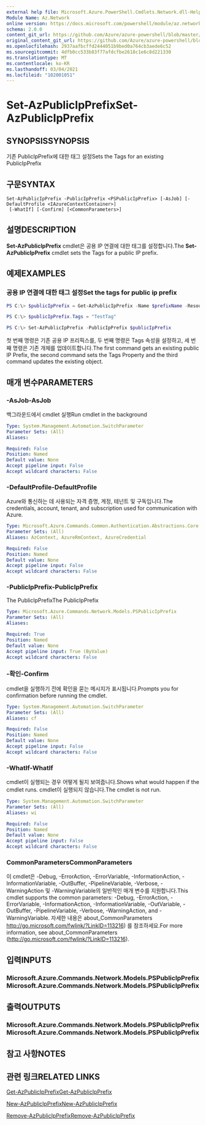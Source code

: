 ```yaml
---
external help file: Microsoft.Azure.PowerShell.Cmdlets.Network.dll-Help.xml
Module Name: Az.Network
online version: https://docs.microsoft.com/powershell/module/az.network/set-azpublicipprefix
schema: 2.0.0
content_git_url: https://github.com/Azure/azure-powershell/blob/master/src/Network/Network/help/Set-AzPublicIpPrefix.md
original_content_git_url: https://github.com/Azure/azure-powershell/blob/master/src/Network/Network/help/Set-AzPublicIpPrefix.md
ms.openlocfilehash: 2937aafbcffd2444051b9bed0a764cb3aede6c52
ms.sourcegitcommit: 4dfb0cc533b83f77afdcfbe2618c1e6c8d221330
ms.translationtype: MT
ms.contentlocale: ko-KR
ms.lasthandoff: 03/04/2021
ms.locfileid: "102001051"
---
```

# <span data-ttu-id="f5adc-101">Set-AzPublicIpPrefix</span><span class="sxs-lookup"><span data-stu-id="f5adc-101">Set-AzPublicIpPrefix</span></span>

## <span data-ttu-id="f5adc-102">SYNOPSIS</span><span class="sxs-lookup"><span data-stu-id="f5adc-102">SYNOPSIS</span></span>
<span data-ttu-id="f5adc-103">기존 PublicIpPrefix에 대한 태그 설정</span><span class="sxs-lookup"><span data-stu-id="f5adc-103">Sets the Tags for an existing PublicIpPrefix</span></span>

## <span data-ttu-id="f5adc-104">구문</span><span class="sxs-lookup"><span data-stu-id="f5adc-104">SYNTAX</span></span>

```
Set-AzPublicIpPrefix -PublicIpPrefix <PSPublicIpPrefix> [-AsJob] [-DefaultProfile <IAzureContextContainer>]
 [-WhatIf] [-Confirm] [<CommonParameters>]
```

## <span data-ttu-id="f5adc-105">설명</span><span class="sxs-lookup"><span data-stu-id="f5adc-105">DESCRIPTION</span></span>
<span data-ttu-id="f5adc-106">**Set-AzPublicIpPrefix** cmdlet은 공용 IP 연결에 대한 태그를 설정합니다.</span><span class="sxs-lookup"><span data-stu-id="f5adc-106">The **Set-AzPublicIpPrefix** cmdlet sets the Tags for a public IP prefix.</span></span>

## <span data-ttu-id="f5adc-107">예제</span><span class="sxs-lookup"><span data-stu-id="f5adc-107">EXAMPLES</span></span>

### <span data-ttu-id="f5adc-108">공용 IP 연결에 대한 태그 설정</span><span class="sxs-lookup"><span data-stu-id="f5adc-108">Set the tags for public ip prefix</span></span>
```powershell
PS C:\> $publicIpPrefix = Get-AzPublicIpPrefix -Name $prefixName -ResourceGroupName $rgName

PS C:\> $publicIpPrefix.Tags = "TestTag"

PS C:\> Set-AzPublicIpPrefix -PublicIpPrefix $publicIpPrefix
```

<span data-ttu-id="f5adc-109">첫 번째 명령은 기존 공용 IP 프리픽스를, 두 번째 명령은 Tags 속성을 설정하고, 세 번째 명령은 기존 개체를 업데이트합니다.</span><span class="sxs-lookup"><span data-stu-id="f5adc-109">The first command gets an existing public IP Prefix, the second command sets the Tags Property and the third command updates the existing object.</span></span>

## <span data-ttu-id="f5adc-110">매개 변수</span><span class="sxs-lookup"><span data-stu-id="f5adc-110">PARAMETERS</span></span>

### <span data-ttu-id="f5adc-111">-AsJob</span><span class="sxs-lookup"><span data-stu-id="f5adc-111">-AsJob</span></span>
<span data-ttu-id="f5adc-112">백그라운드에서 cmdlet 실행</span><span class="sxs-lookup"><span data-stu-id="f5adc-112">Run cmdlet in the background</span></span>

```yaml
Type: System.Management.Automation.SwitchParameter
Parameter Sets: (All)
Aliases:

Required: False
Position: Named
Default value: None
Accept pipeline input: False
Accept wildcard characters: False
```

### <span data-ttu-id="f5adc-113">-DefaultProfile</span><span class="sxs-lookup"><span data-stu-id="f5adc-113">-DefaultProfile</span></span>
<span data-ttu-id="f5adc-114">Azure와 통신하는 데 사용되는 자격 증명, 계정, 테넌트 및 구독입니다.</span><span class="sxs-lookup"><span data-stu-id="f5adc-114">The credentials, account, tenant, and subscription used for communication with Azure.</span></span>

```yaml
Type: Microsoft.Azure.Commands.Common.Authentication.Abstractions.Core.IAzureContextContainer
Parameter Sets: (All)
Aliases: AzContext, AzureRmContext, AzureCredential

Required: False
Position: Named
Default value: None
Accept pipeline input: False
Accept wildcard characters: False
```

### <span data-ttu-id="f5adc-115">-PublicIpPrefix</span><span class="sxs-lookup"><span data-stu-id="f5adc-115">-PublicIpPrefix</span></span>
<span data-ttu-id="f5adc-116">The PublicIpPrefix</span><span class="sxs-lookup"><span data-stu-id="f5adc-116">The PublicIpPrefix</span></span>

```yaml
Type: Microsoft.Azure.Commands.Network.Models.PSPublicIpPrefix
Parameter Sets: (All)
Aliases:

Required: True
Position: Named
Default value: None
Accept pipeline input: True (ByValue)
Accept wildcard characters: False
```

### <span data-ttu-id="f5adc-117">-확인</span><span class="sxs-lookup"><span data-stu-id="f5adc-117">-Confirm</span></span>
<span data-ttu-id="f5adc-118">cmdlet을 실행하기 전에 확인을 묻는 메시지가 표시됩니다.</span><span class="sxs-lookup"><span data-stu-id="f5adc-118">Prompts you for confirmation before running the cmdlet.</span></span>

```yaml
Type: System.Management.Automation.SwitchParameter
Parameter Sets: (All)
Aliases: cf

Required: False
Position: Named
Default value: None
Accept pipeline input: False
Accept wildcard characters: False
```

### <span data-ttu-id="f5adc-119">-WhatIf</span><span class="sxs-lookup"><span data-stu-id="f5adc-119">-WhatIf</span></span>
<span data-ttu-id="f5adc-120">cmdlet이 실행되는 경우 어떻게 될지 보여줍니다.</span><span class="sxs-lookup"><span data-stu-id="f5adc-120">Shows what would happen if the cmdlet runs.</span></span>
<span data-ttu-id="f5adc-121">cmdlet이 실행되지 않습니다.</span><span class="sxs-lookup"><span data-stu-id="f5adc-121">The cmdlet is not run.</span></span>

```yaml
Type: System.Management.Automation.SwitchParameter
Parameter Sets: (All)
Aliases: wi

Required: False
Position: Named
Default value: None
Accept pipeline input: False
Accept wildcard characters: False
```

### <span data-ttu-id="f5adc-122">CommonParameters</span><span class="sxs-lookup"><span data-stu-id="f5adc-122">CommonParameters</span></span>
<span data-ttu-id="f5adc-123">이 cmdlet은 -Debug, -ErrorAction, -ErrorVariable, -InformationAction, -InformationVariable, -OutBuffer, -PipelineVariable, -Verbose, -WarningAction 및 -WarningVariable의 일반적인 매개 변수를 지원합니다.</span><span class="sxs-lookup"><span data-stu-id="f5adc-123">This cmdlet supports the common parameters: -Debug, -ErrorAction, -ErrorVariable, -InformationAction, -InformationVariable, -OutVariable, -OutBuffer, -PipelineVariable, -Verbose, -WarningAction, and -WarningVariable.</span></span> <span data-ttu-id="f5adc-124">자세한 내용은 about_CommonParameters http://go.microsoft.com/fwlink/?LinkID=113216) 를 참조하세요.</span><span class="sxs-lookup"><span data-stu-id="f5adc-124">For more information, see about_CommonParameters (http://go.microsoft.com/fwlink/?LinkID=113216).</span></span>

## <span data-ttu-id="f5adc-125">입력</span><span class="sxs-lookup"><span data-stu-id="f5adc-125">INPUTS</span></span>

### <span data-ttu-id="f5adc-126">Microsoft.Azure.Commands.Network.Models.PSPublicIpPrefix</span><span class="sxs-lookup"><span data-stu-id="f5adc-126">Microsoft.Azure.Commands.Network.Models.PSPublicIpPrefix</span></span>

## <span data-ttu-id="f5adc-127">출력</span><span class="sxs-lookup"><span data-stu-id="f5adc-127">OUTPUTS</span></span>

### <span data-ttu-id="f5adc-128">Microsoft.Azure.Commands.Network.Models.PSPublicIpPrefix</span><span class="sxs-lookup"><span data-stu-id="f5adc-128">Microsoft.Azure.Commands.Network.Models.PSPublicIpPrefix</span></span>

## <span data-ttu-id="f5adc-129">참고 사항</span><span class="sxs-lookup"><span data-stu-id="f5adc-129">NOTES</span></span>

## <span data-ttu-id="f5adc-130">관련 링크</span><span class="sxs-lookup"><span data-stu-id="f5adc-130">RELATED LINKS</span></span>

[<span data-ttu-id="f5adc-131">Get-AzPublicIpPrefix</span><span class="sxs-lookup"><span data-stu-id="f5adc-131">Get-AzPublicIpPrefix</span></span>](./Get-AzPublicIpPrefix.md)

[<span data-ttu-id="f5adc-132">New-AzPublicIpPrefix</span><span class="sxs-lookup"><span data-stu-id="f5adc-132">New-AzPublicIpPrefix</span></span>](./New-AzPublicIpPrefix.md)

[<span data-ttu-id="f5adc-133">Remove-AzPublicIpPrefix</span><span class="sxs-lookup"><span data-stu-id="f5adc-133">Remove-AzPublicIpPrefix</span></span>](./Remove-AzPublicIpPrefix.md)
